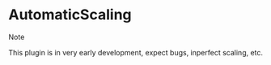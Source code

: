 # AutomaticScaling

> [!NOTE]
> This plugin is in very early development, expect bugs, inperfect scaling, etc.

